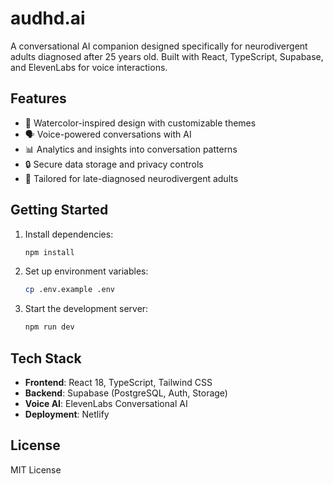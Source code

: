 # audhd.ai

A conversational AI companion designed specifically for neurodivergent adults diagnosed after 25 years old. Built with React, TypeScript, Supabase, and ElevenLabs for voice interactions.

## Features

- 🎨 Watercolor-inspired design with customizable themes
- 🗣️ Voice-powered conversations with AI
- 📊 Analytics and insights into conversation patterns
- 🔒 Secure data storage and privacy controls
- 🎯 Tailored for late-diagnosed neurodivergent adults

## Getting Started

1. Install dependencies:
   ```bash
   npm install
   ```

2. Set up environment variables:
   ```bash
   cp .env.example .env
   ```

3. Start the development server:
   ```bash
   npm run dev
   ```

## Tech Stack

- **Frontend**: React 18, TypeScript, Tailwind CSS
- **Backend**: Supabase (PostgreSQL, Auth, Storage)
- **Voice AI**: ElevenLabs Conversational AI
- **Deployment**: Netlify

## License

MIT License